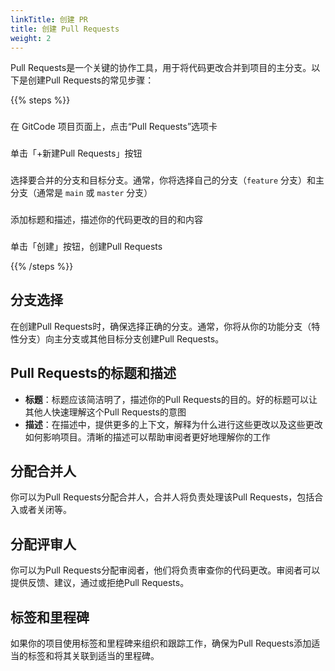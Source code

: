 ```yaml
---
linkTitle: 创建 PR
title: 创建 Pull Requests
weight: 2
---
```


Pull Requests是一个关键的协作工具，用于将代码更改合并到项目的主分支。以下是创建Pull Requests的常见步骤：

{{% steps %}}

### 
在 GitCode 项目页面上，点击“Pull Requests”选项卡

### 
单击「+新建Pull Requests」按钮

### 
选择要合并的分支和目标分支。通常，你将选择自己的分支（`feature` 分支）和主分支（通常是 `main` 或 `master` 分支）

### 
添加标题和描述，描述你的代码更改的目的和内容

### 
单击「创建」按钮，创建Pull Requests

{{% /steps %}}

## 分支选择

在创建Pull Requests时，确保选择正确的分支。通常，你将从你的功能分支（特性分支）向主分支或其他目标分支创建Pull Requests。

## Pull Requests的标题和描述

- **标题**：标题应该简洁明了，描述你的Pull Requests的目的。好的标题可以让其他人快速理解这个Pull Requests的意图
- **描述**：在描述中，提供更多的上下文，解释为什么进行这些更改以及这些更改如何影响项目。清晰的描述可以帮助审阅者更好地理解你的工作

## 分配合并人

你可以为Pull Requests分配合并人，合并人将负责处理该Pull Requests，包括合入或者关闭等。

## 分配评审人

你可以为Pull Requests分配审阅者，他们将负责审查你的代码更改。审阅者可以提供反馈、建议，通过或拒绝Pull Requests。

## 标签和里程碑

如果你的项目使用标签和里程碑来组织和跟踪工作，确保为Pull Requests添加适当的标签和将其关联到适当的里程碑。